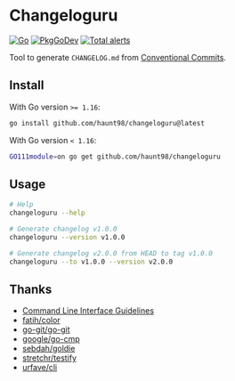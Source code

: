 # Changeloguru

[![Go](https://github.com/haunt98/changeloguru/workflows/Go/badge.svg?branch=main)](https://github.com/actions/setup-go)
[![PkgGoDev](https://pkg.go.dev/badge/github.com/haunt98/changeloguru)](https://pkg.go.dev/github.com/haunt98/changeloguru)
[![Total alerts](https://img.shields.io/lgtm/alerts/g/haunt98/changeloguru.svg?logo=lgtm&logoWidth=18)](https://lgtm.com/projects/g/haunt98/changeloguru/alerts/)

Tool to generate `CHANGELOG.md` from [Conventional Commits](https://www.conventionalcommits.org/en/v1.0.0/).

## Install

With Go version `>= 1.16`:

```sh
go install github.com/haunt98/changeloguru@latest
```

With Go version `< 1.16`:

```sh
GO111module=on go get github.com/haunt98/changeloguru
```

## Usage

```sh
# Help
changeloguru --help

# Generate changelog v1.0.0
changeloguru --version v1.0.0

# Generate changelog v2.0.0 from HEAD to tag v1.0.0
changeloguru --to v1.0.0 --version v2.0.0
```

## Thanks

- [Command Line Interface Guidelines](https://clig.dev/)
- [fatih/color](https://github.com/fatih/color)
- [go-git/go-git](https://github.com/go-git/go-git)
- [google/go-cmp](https://github.com/google/go-cmp)
- [sebdah/goldie](https://github.com/sebdah/goldie)
- [stretchr/testify](https://github.com/stretchr/testify)
- [urfave/cli](https://github.com/urfave/cli)
